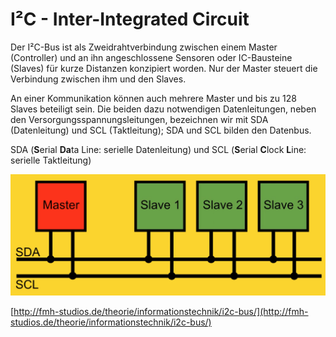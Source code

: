 # I²C - Inter-Integrated Circuit



Der I²C-Bus ist als Zweidrahtverbindung zwischen einem Master (Controller) und an ihn angeschlossene Sensoren oder IC-Bausteine (Slaves) für kurze Distanzen konzipiert worden. Nur der Master steuert die Verbindung zwischen ihm und den Slaves.

An einer Kommunikation können auch mehrere Master und bis zu 128 Slaves beteiligt sein. Die beiden dazu notwendigen Datenleitungen, neben den Versorgungsspannungsleitungen, bezeichnen wir mit SDA (Datenleitung) und SCL (Taktleitung); SDA und SCL bilden den Datenbus.



SDA (**S**erial **Da**ta Line: serielle Datenleitung) und SCL (**S**erial **C**lock **L**ine: serielle Taktleitung)

![](../../.gitbook/assets/grafik.png)

[http://fmh-studios.de/theorie/informationstechnik/i2c-bus/](http://fmh-studios.de/theorie/informationstechnik/i2c-bus/)

